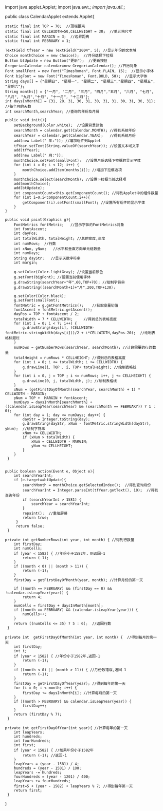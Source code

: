 import java.applet.Applet; 
import java.awt.*; 
import java.util.*; 

public class CalendarApplet extends Applet{ 

	static final int TOP = 70;  //顶端距离
	static final int CELLWIDTH=50,CELLHEIGHT = 30;  //单元格尺寸
	static final int MARGIN = 3;  //边界距离
	static final int FEBRUARY = 1; 
		
	TextField tfYear = new TextField("2004", 5); //显示年份的文本域
	Choice monthChoice = new Choice();  //月份选择下拉框
	Button btUpdate = new Button("更新");  //更新按钮
	GregorianCalendar calendar=new GregorianCalendar(); //日历对象
	Font smallFont = new Font("TimesRoman", Font.PLAIN, 15);  //显示小字体
	Font bigFont = new Font("TimesRoman", Font.BOLD, 50);  //显示大字体
	String days[] = {"星期日", "星期一", "星期二", "星期三","星期四", "星期五", "星期六"};  
	String months[] = {"一月", "二月", "三月", "四月","五月", "六月", "七月", "八月", "九月","十月", "十一月", "十二月"}; 
	int daysInMonth[] = {31, 28, 31, 30, 31, 30, 31, 31, 30, 31, 30, 31}; //每个月的天数
	int searchMonth,searchYear; //查询的年份及月份

	public void init(){ 
	    setBackground(Color.white);  //设置背景颜色	    
	    searchMonth = calendar.get(Calendar.MONTH); //得到系统年份
	    searchYear = calendar.get(Calendar.YEAR);	//得到系统月份
	    add(new Label(" 年:")); //增加组件到Applet	
	    tfYear.setText(String.valueOf(searchYear)); //设置文本域文字	
	    add(tfYear);  
	    add(new Label(" 月:")); 	
	    monthChoice.setFont(smallFont);  //设置月份选择下拉框的显示字体
	    for (int i = 0; i < 12; i++) {	
	    	monthChoice.addItem(months[i]); //增加下拉框选项
	    }
	    monthChoice.select(searchMonth); //设置下拉框当前选择项
	    add(monthChoice); 	    
	    add(btUpdate); 
	    int componentCount=this.getComponentCount(); //得到Applet中的组件数量
	    for (int i=0;i<componentCount;i++){
	    	getComponent(i).setFont(smallFont); //设置所有组件的显示字体
	    }	    
	}	
	
	public void paint(Graphics g){ 	
	    FontMetrics fontMetric;   //显示字体的FontMetrics对象
	    int fontAscent; 	
	    int dayPos; 	
	    int totalWidth, totalHeight; //总的宽度,高度
	    int numRows;  //行数
	    int xNum, yNum;   //水平和垂直方向单元格数量 
	    int numDays;  	
	    String dayStr;	 //显示天数字符串
	    int margin;        
	    
	    g.setColor(Color.lightGray); //设置当前颜色
	    g.setFont(bigFont); //设置当前使用字体
		g.drawString(searchYear+"年",60,TOP+70); //绘制字符串
		g.drawString((searchMonth+1)+"月",200,TOP+130);	  
	
		g.setColor(Color.black);
		g.setFont(smallFont);
	    fontMetric = g.getFontMetrics(); 	//获取变量初值
	    fontAscent = fontMetric.getAscent(); 	
	    dayPos = TOP + fontAscent / 2; 	   
	    totalWidth = 7 * CELLWIDTH; 	//得到总的表格宽度
	    for (int i = 0; i < 7; i++) {	
	    	g.drawString(days[i], (CELLWIDTH-fontMetric.stringWidth(days[i]))/2 + i*CELLWIDTH,dayPos-20);  //绘制表格标题栏	
		}	
	    numRows = getNumberRows(searchYear, searchMonth); //计算需要的行的数量
	    totalHeight = numRows * CELLHEIGHT; //得到总的表格高度
	    for (int i = 0; i <= totalWidth; i += CELLWIDTH) {
	    	g.drawLine(i, TOP , i, TOP+ totalHeight); //绘制表格线
	    }	
	    for (int i = 0, j = TOP ; i <= numRows; i++, j += CELLHEIGHT) {
		    g.drawLine(0, j, totalWidth, j); //绘制表格线
	    }	
	    xNum = (getFirstDayOfMonth(searchYear, searchMonth) + 1) * CELLWIDTH - MARGIN; 
	    yNum = TOP +  MARGIN + fontAscent; 	    
	    numDays = daysInMonth[searchMonth] + ((calendar.isLeapYear(searchYear) && (searchMonth == FEBRUARY)) ? 1 : 0); 
	    for (int day = 1; day <= numDays; day++) { 	
	    	dayStr = Integer.toString(day); 
	     	g.drawString(dayStr, xNum - fontMetric.stringWidth(dayStr), yNum); 	//绘制字符串
	     	xNum += CELLWIDTH; 	
	     	if (xNum > totalWidth) { 	
	         	xNum = CELLWIDTH - MARGIN; 	
	         	yNum += CELLHEIGHT; 	
	     	} 
     	} 
	 }
	
	
	public boolean action(Event e, Object o){ 	
		int searchYearInt; 	
		if (e.target==btUpdate){ 	
	 		searchMonth = monthChoice.getSelectedIndex();  //得到查询月份
	 		searchYearInt = Integer.parseInt(tfYear.getText(), 10);  //得到查询年份	 
	 		if (searchYearInt > 1581) {	
	 			searchYear = searchYearInt; 
	 		} 	
			repaint();  //重绘屏幕
			return true; 
		 } 	
		 return false; 	
	 } 	
	
	private int getNumberRows(int year, int month) { //得到行数量
		int firstDay; 	
		int numCells;	
		if (year < 1582) { //年份小于1582年，则返回-1
			return (-1); 
		}	
		if ((month < 0) || (month > 11)) {
			return (-1); 	
		}
		firstDay = getFirstDayOfMonth(year, month); //计算月份的第一天
		 	
		if ((month == FEBRUARY) && (firstDay == 0) && !calendar.isLeapYear(year)) {
			return 4;
		}
		numCells = firstDay + daysInMonth[month]; 
		if ((month == FEBRUARY) && (calendar.isLeapYear(year))) {
			numCells++; 
		}
	 	return ((numCells <= 35) ? 5 : 6); 	//返回行数
	 } 	
	
	private int  getFirstDayOfMonth(int year, int month) {  //得到每月的第一天
		int firstDay; 
		int i;	
		if (year < 1582) { //年份小于1582年,返回-1
			return (-1); 
		}
		if ((month < 0) || (month > 11)) { //月份数错误,返回-1
			return (-1);	 
		}
	 	firstDay = getFirstDayOfYear(year);	//得到每年的第一天
	 	for (i = 0; i < month; i++) {
	 		firstDay += daysInMonth[i]; //计算每月的第一天
	 	}	
	 	if ((month > FEBRUARY) && calendar.isLeapYear(year)) {
	 		firstDay++; 
	 	}
		return (firstDay % 7); 			
	 } 		

	private int getFirstDayOfYear(int year){ //计算每年的第一天
		int leapYears; 
		int hundreds;
		int fourHundreds; 	
		int first;
	 	if (year < 1582) { //如果年份小于1582年
	 		return (-1); //返回-1
	 	} 
	 	leapYears = (year - 1581) / 4;
	 	hundreds = (year - 1501) / 100;
	 	leapYears -= hundreds;
	 	fourHundreds = (year - 1201) / 400; 
	 	leapYears += fourHundreds;
	 	first=5 + (year - 1582) + leapYears % 7; //得到每年第一天
	 	return first; 	
	 } 
}

